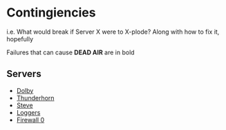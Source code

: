 # Contingiencies

i.e. What would break if Server X were to X-plode? Along with how to fix it, hopefully

Failures that can cause **DEAD AIR** are in bold

## Servers

-   [Dolby](./dolby.md)
-   [Thunderhorn](./thunderhorn.md)
-   [Steve](./steve.md)
-   [Loggers](./loggers.md)
-   [Firewall 0](./fw0.md)
